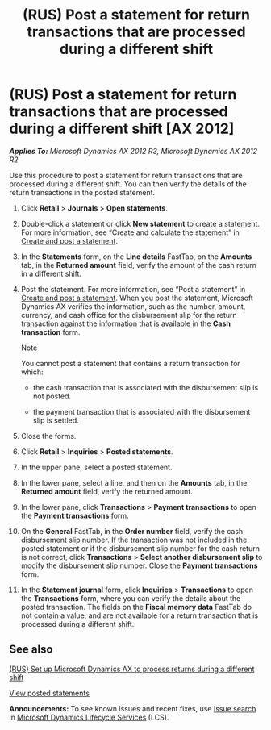﻿---
title: (RUS) Post a statement for return transactions that are processed during a different shift
TOCTitle: (RUS) Post a statement for return transactions that are processed during a different shift
ms:assetid: 530b359c-4901-47fb-a242-fb72a776b860
ms:mtpsurl: https://technet.microsoft.com/en-us/library/Dn716018(v=AX.60)
ms:contentKeyID: 62200264
ms.date: 04/18/2014
mtps_version: v=AX.60
f1_keywords:
- Forms.RetailStatementTable
- Forms.RetailStatementJour
---

# (RUS) Post a statement for return transactions that are processed during a different shift [AX 2012]


_**Applies To:** Microsoft Dynamics AX 2012 R3, Microsoft Dynamics AX 2012 R2_

Use this procedure to post a statement for return transactions that are processed during a different shift. You can then verify the details of the return transactions in the posted statement.

1.  Click **Retail** \> **Journals** \> **Open statements**.

2.  Double-click a statement or click **New statement** to create a statement. For more information, see “Create and calculate the statement” in [Create and post a statement](create-and-post-a-statement.md).

3.  In the **Statements** form, on the **Line details** FastTab, on the **Amounts** tab, in the **Returned amount** field, verify the amount of the cash return in a different shift.

4.  Post the statement. For more information, see “Post a statement” in [Create and post a statement](create-and-post-a-statement.md). When you post the statement, Microsoft Dynamics AX verifies the information, such as the number, amount, currency, and cash office for the disbursement slip for the return transaction against the information that is available in the **Cash transaction** form.
    

    > [!NOTE]
    > <P>You cannot post a statement that contains a return transaction for which:</P>
    > <UL>
    > <LI>
    > <P>the cash transaction that is associated with the disbursement slip is not posted.</P>
    > <LI>
    > <P>the payment transaction that is associated with the disbursement slip is settled.</P></LI></UL>



5.  Close the forms.

6.  Click **Retail** \> **Inquiries** \> **Posted statements**.

7.  In the upper pane, select a posted statement.

8.  In the lower pane, select a line, and then on the **Amounts** tab, in the **Returned amount** field, verify the returned amount.

9.  In the lower pane, click **Transactions** \> **Payment transactions** to open the **Payment transactions** form.

10. On the **General** FastTab, in the **Order number** field, verify the cash disbursement slip number. If the transaction was not included in the posted statement or if the disbursement slip number for the cash return is not correct, click **Transactions** \> **Select another disbursement slip** to modify the disbursement slip number. Close the **Payment transactions** form.

11. In the **Statement journal** form, click **Inquiries** \> **Transactions** to open the **Transactions** form, where you can verify the details about the posted transaction. The fields on the **Fiscal memory data** FastTab do not contain a value, and are not available for a return transaction that is processed during a different shift.

## See also

[(RUS) Set up Microsoft Dynamics AX to process returns during a different shift](rus-set-up-microsoft-dynamics-ax-to-process-returns-during-a-different-shift.md)

[View posted statements](view-posted-statements.md)

  
**Announcements:** To see known issues and recent fixes, use [Issue search](http://go.microsoft.com/fwlink/?linkid=389258) in [Microsoft Dynamics Lifecycle Services](http://go.microsoft.com/fwlink/?linkid=306505) (LCS).

